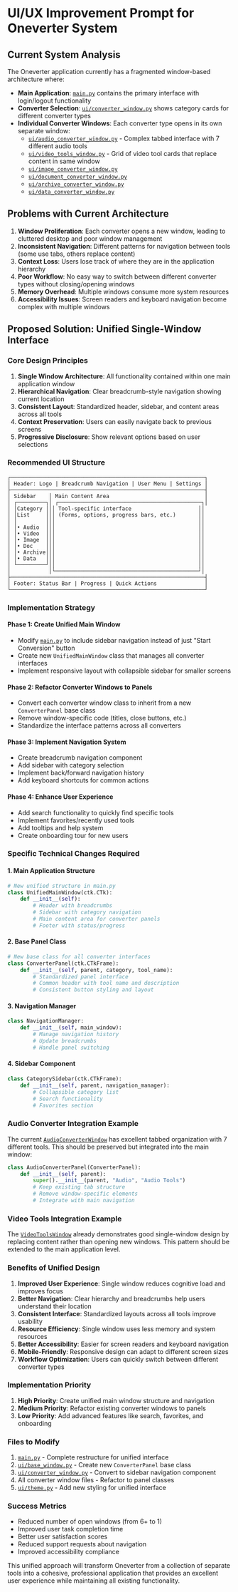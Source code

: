# UI/UX Improvement Prompt for Oneverter System

## Current System Analysis

The Oneverter application currently has a fragmented window-based architecture where:

- **Main Application**: [`main.py`](main.py:1) contains the primary interface with login/logout functionality
- **Converter Selection**: [`ui/converter_window.py`](ui/converter_window.py:1) shows category cards for different converter types
- **Individual Converter Windows**: Each converter type opens in its own separate window:
  - [`ui/audio_converter_window.py`](ui/audio_converter_window.py:1) - Complex tabbed interface with 7 different audio tools
  - [`ui/video_tools_window.py`](ui/video_tools_window.py:1) - Grid of video tool cards that replace content in same window
  - [`ui/image_converter_window.py`](ui/image_converter_window.py:1)
  - [`ui/document_converter_window.py`](ui/document_converter_window.py:1)
  - [`ui/archive_converter_window.py`](ui/archive_converter_window.py:1)
  - [`ui/data_converter_window.py`](ui/data_converter_window.py:1)

## Problems with Current Architecture

1. **Window Proliferation**: Each converter opens a new window, leading to cluttered desktop and poor window management
2. **Inconsistent Navigation**: Different patterns for navigation between tools (some use tabs, others replace content)
3. **Context Loss**: Users lose track of where they are in the application hierarchy
4. **Poor Workflow**: No easy way to switch between different converter types without closing/opening windows
5. **Memory Overhead**: Multiple windows consume more system resources
6. **Accessibility Issues**: Screen readers and keyboard navigation become complex with multiple windows

## Proposed Solution: Unified Single-Window Interface

### Core Design Principles

1. **Single Window Architecture**: All functionality contained within one main application window
2. **Hierarchical Navigation**: Clear breadcrumb-style navigation showing current location
3. **Consistent Layout**: Standardized header, sidebar, and content areas across all tools
4. **Context Preservation**: Users can easily navigate back to previous screens
5. **Progressive Disclosure**: Show relevant options based on user selections

### Recommended UI Structure

```
┌─────────────────────────────────────────────────────────────┐
│ Header: Logo | Breadcrumb Navigation | User Menu | Settings │
├─────────────────────────────────────────────────────────────┤
│ Sidebar    │ Main Content Area                              │
│ ┌─────────┐│ ┌─────────────────────────────────────────────┐│
│ │Category │││ Tool-specific interface                     ││
│ │List     │││ (Forms, options, progress bars, etc.)       ││
│ │         │││                                             ││
│ │• Audio  │││                                             ││
│ │• Video  │││                                             ││
│ │• Image  │││                                             ││
│ │• Doc    │││                                             ││
│ │• Archive│││                                             ││
│ │• Data   │││                                             ││
│ └─────────┘││                                             ││
│            │└─────────────────────────────────────────────┘│
├─────────────────────────────────────────────────────────────┤
│ Footer: Status Bar | Progress | Quick Actions               │
└─────────────────────────────────────────────────────────────┘
```

### Implementation Strategy

#### Phase 1: Create Unified Main Window
- Modify [`main.py`](main.py:1) to include sidebar navigation instead of just "Start Conversion" button
- Create new `UnifiedMainWindow` class that manages all converter interfaces
- Implement responsive layout with collapsible sidebar for smaller screens

#### Phase 2: Refactor Converter Windows to Panels
- Convert each converter window class to inherit from a new `ConverterPanel` base class
- Remove window-specific code (titles, close buttons, etc.)
- Standardize the interface patterns across all converters

#### Phase 3: Implement Navigation System
- Create breadcrumb navigation component
- Add sidebar with category selection
- Implement back/forward navigation history
- Add keyboard shortcuts for common actions

#### Phase 4: Enhance User Experience
- Add search functionality to quickly find specific tools
- Implement favorites/recently used tools
- Add tooltips and help system
- Create onboarding tour for new users

### Specific Technical Changes Required

#### 1. Main Application Structure
```python
# New unified structure in main.py
class UnifiedMainWindow(ctk.CTk):
    def __init__(self):
        # Header with breadcrumbs
        # Sidebar with category navigation  
        # Main content area for converter panels
        # Footer with status/progress
```

#### 2. Base Panel Class
```python
# New base class for all converter interfaces
class ConverterPanel(ctk.CTkFrame):
    def __init__(self, parent, category, tool_name):
        # Standardized panel interface
        # Common header with tool name and description
        # Consistent button styling and layout
```

#### 3. Navigation Manager
```python
class NavigationManager:
    def __init__(self, main_window):
        # Manage navigation history
        # Update breadcrumbs
        # Handle panel switching
```

#### 4. Sidebar Component
```python
class CategorySidebar(ctk.CTkFrame):
    def __init__(self, parent, navigation_manager):
        # Collapsible category list
        # Search functionality
        # Favorites section
```

### Audio Converter Integration Example

The current [`AudioConverterWindow`](ui/audio_converter_window.py:1) has excellent tabbed organization with 7 different tools. This should be preserved but integrated into the main window:

```python
class AudioConverterPanel(ConverterPanel):
    def __init__(self, parent):
        super().__init__(parent, "Audio", "Audio Tools")
        # Keep existing tab structure
        # Remove window-specific elements
        # Integrate with main navigation
```

### Video Tools Integration Example

The [`VideoToolsWindow`](ui/video_tools_window.py:1) already demonstrates good single-window design by replacing content rather than opening new windows. This pattern should be extended to the main application level.

### Benefits of Unified Design

1. **Improved User Experience**: Single window reduces cognitive load and improves focus
2. **Better Navigation**: Clear hierarchy and breadcrumbs help users understand their location
3. **Consistent Interface**: Standardized layouts across all tools improve usability
4. **Resource Efficiency**: Single window uses less memory and system resources
5. **Better Accessibility**: Easier for screen readers and keyboard navigation
6. **Mobile-Friendly**: Responsive design can adapt to different screen sizes
7. **Workflow Optimization**: Users can quickly switch between different converter types

### Implementation Priority

1. **High Priority**: Create unified main window structure and navigation
2. **Medium Priority**: Refactor existing converter windows to panels
3. **Low Priority**: Add advanced features like search, favorites, and onboarding

### Files to Modify

1. [`main.py`](main.py:1) - Complete restructure for unified interface
2. [`ui/base_window.py`](ui/base_window.py:1) - Create new `ConverterPanel` base class
3. [`ui/converter_window.py`](ui/converter_window.py:1) - Convert to sidebar navigation component
4. All converter window files - Refactor to panel classes
5. [`ui/theme.py`](ui/theme.py:1) - Add new styling for unified interface

### Success Metrics

- Reduced number of open windows (from 6+ to 1)
- Improved user task completion time
- Better user satisfaction scores
- Reduced support requests about navigation
- Improved accessibility compliance

This unified approach will transform Oneverter from a collection of separate tools into a cohesive, professional application that provides an excellent user experience while maintaining all existing functionality.